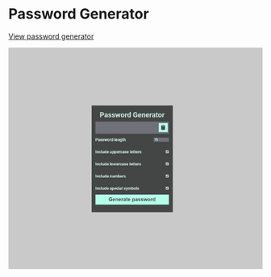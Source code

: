 # Password Generator

[View password generator](https://razhnoff.github.io/password_generator/ "Password generator")

![image Password Generator TS](/promo.jpg?raw=true "Password Generator")

